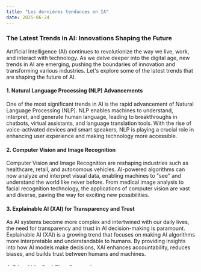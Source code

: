 ```yaml
---
title: "Les dernières tendances en IA"
date: 2025-06-24
---
```


### The Latest Trends in AI: Innovations Shaping the Future

Artificial Intelligence (AI) continues to revolutionize the way we live, work, and interact with technology. As we delve deeper into the digital age, new trends in AI are emerging, pushing the boundaries of innovation and transforming various industries. Let's explore some of the latest trends that are shaping the future of AI.

#### 1. Natural Language Processing (NLP) Advancements

One of the most significant trends in AI is the rapid advancement of Natural Language Processing (NLP). NLP enables machines to understand, interpret, and generate human language, leading to breakthroughs in chatbots, virtual assistants, and language translation tools. With the rise of voice-activated devices and smart speakers, NLP is playing a crucial role in enhancing user experience and making technology more accessible.

#### 2. Computer Vision and Image Recognition

Computer Vision and Image Recognition are reshaping industries such as healthcare, retail, and autonomous vehicles. AI-powered algorithms can now analyze and interpret visual data, enabling machines to "see" and understand the world like never before. From medical image analysis to facial recognition technology, the applications of computer vision are vast and diverse, paving the way for exciting new possibilities.

#### 3. Explainable AI (XAI) for Transparency and Trust

As AI systems become more complex and intertwined with our daily lives, the need for transparency and trust in AI decision-making is paramount. Explainable AI (XAI) is a growing trend that focuses on making AI algorithms more interpretable and understandable to humans. By providing insights into how AI models make decisions, XAI enhances accountability, reduces biases, and builds trust between humans and machines.

#### 4. Edge AI for Real-Time Processing

Edge AI is another trend that is gaining momentum, particularly in IoT devices and smart sensors. By moving AI processing closer to the data source (at the "edge" of the network), Edge AI enables real-time data analysis, faster response times, and reduced dependence on cloud computing. This trend is driving innovation in areas such as predictive maintenance, smart homes, and industrial automation.

In conclusion, the field of AI is evolving at a rapid pace, with new trends and innovations shaping the way we interact with technology and the world around us. From NLP advancements to Explainable AI and Edge AI, these trends are driving progress, efficiency, and creativity in various industries. As we embrace the future of AI, it is essential to stay informed and explore the endless possibilities that AI has to offer.

To delve deeper into the world of AI and discover cutting-edge technologies, consider exploring the following resources:

- [Amazon Prime](https://www.amazon.fr/amazonprime?_encoding=UTF8&primeCampaignId=prime_assoc_ft&tag=zenzen0d-21France) for exclusive AI-related content and services.
- [Fiverr Marketplace](https://go.fiverr.com/visit/?bta=1071918&brand=fiverrmarketplace) for AI freelancers and experts to help bring your projects to life.

Stay curious, stay innovative, and embrace the transformative power of AI in shaping a brighter future.